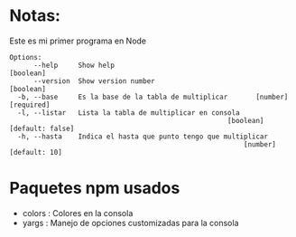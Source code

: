 # Notas:

Este es mi primer programa en Node

```
Options:
      --help     Show help                                             [boolean]
      --version  Show version number                                   [boolean]
  -b, --base     Es la base de la tabla de multiplicar       [number] [required]
  -l, --listar   Lista la tabla de multiplicar en consola
                                                      [boolean] [default: false]
  -h, --hasta    Indica el hasta que punto tengo que multiplicar
                                                          [number] [default: 10]
```                                          
                                     

# Paquetes npm usados

+ colors : Colores en la consola
+ yargs : Manejo de opciones customizadas para la consola
